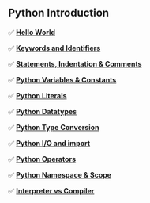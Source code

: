 ## Python Introduction


✅ **[Hello World](002_Hello_World.ipynb)**

✅ **[Keywords and Identifiers](003_Python_Keywords_and_Identifiers.ipynb)**

✅ **[Statements, Indentation & Comments](004_Python_Statement_Indentation_Comments.ipynb)**

✅ **[Python Variables & Constants](005_Python_Variables_&_Constants.ipynb)**

✅ **[Python Literals](006_Python_Literals.ipynb)**

✅ **[Python Datatypes](007_Python_Data_Types.ipynb)**

✅ **[Python Type Conversion](008_Python_Type_Conversion.ipynb)**

✅ **[Python I/O and import](009_Python_Input_Output_Import.ipynb)**

✅ **[Python Operators](010_Python_Operators.ipynb)**

✅ **[Python Namespace & Scope](011_Python_Namespace_and_Scope.ipynb)**

✅ **[Interpreter vs Compiler](Interpreter_Vs_Compiler.ipynb)**